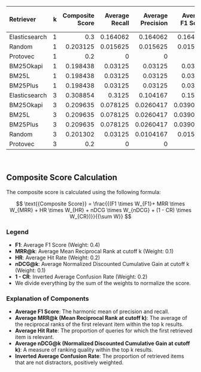 | Retriever     |   k |   Composite Score |   Average Recall |   Average Precision |   Average F1 Score |   Average MRR |   Average Hit Rate |   Average nDCG |   Average Confusion Rate |
|:--------------|----:|------------------:|-----------------:|--------------------:|-------------------:|--------------:|-------------------:|---------------:|-------------------------:|
| Elasticsearch |   1 |          0.3      |         0.164062 |           0.164062  |          0.164062  |     0.164062  |          0.164062  |      0.164062  |                0.15625   |
| Random        |   1 |          0.203125 |         0.015625 |           0.015625  |          0.015625  |     0.015625  |          0.015625  |      0.015625  |                0.046875  |
| Protovec      |   1 |          0.2      |         0        |           0         |          0         |     0         |          0         |      0         |                0         |
| BM25Okapi     |   1 |          0.198438 |         0.03125  |           0.03125   |          0.03125   |     0.03125   |          0.03125   |      0.03125   |                0.132812  |
| BM25L         |   1 |          0.198438 |         0.03125  |           0.03125   |          0.03125   |     0.03125   |          0.03125   |      0.03125   |                0.132812  |
| BM25Plus      |   1 |          0.198438 |         0.03125  |           0.03125   |          0.03125   |     0.03125   |          0.03125   |      0.03125   |                0.132812  |
| Elasticsearch |   3 |          0.308854 |         0.3125   |           0.104167  |          0.15625   |     0.229167  |          0.164062  |      0.229167  |                0.161458  |
| BM25Okapi     |   3 |          0.209635 |         0.078125 |           0.0260417 |          0.0390625 |     0.0533854 |          0.03125   |      0.0533854 |                0.114583  |
| BM25L         |   3 |          0.209635 |         0.078125 |           0.0260417 |          0.0390625 |     0.0533854 |          0.03125   |      0.0533854 |                0.114583  |
| BM25Plus      |   3 |          0.209635 |         0.078125 |           0.0260417 |          0.0390625 |     0.0533854 |          0.03125   |      0.0533854 |                0.114583  |
| Random        |   3 |          0.201302 |         0.03125  |           0.0104167 |          0.015625  |     0.0195312 |          0.0078125 |      0.0195312 |                0.0520833 |
| Protovec      |   3 |          0.2      |         0        |           0         |          0         |     0         |          0         |      0         |                0         |
<br>

## Composite Score Calculation

The composite score is calculated using the following formula:

$$ \text{{Composite Score}} = \frac{{(F1 \times W_{F1}+ MRR \times W_{MRR} + HR \times W_{HR} + nDCG \times W_{nDCG} + (1 - CR) \times W_{CR})}}{{\sum W}} $$

### Legend

- **F1**: Average F1 Score (Weight: 0.4)
- **MRR@k**: Average Mean Reciprocal Rank at cutoff k (Weight: 0.1)
- **HR**: Average Hit Rate (Weight: 0.2)
- **nDCG@k**: Average Normalized Discounted Cumulative Gain at cutoff k
  (Weight: 0.1)
- **1 - CR**: Inverted Average Confusion Rate (Weight: 0.2)
- We divide everything by the sum of the weights to normalize the score.

### Explanation of Components

- **Average F1 Score**:
  The harmonic mean of precision and recall.
- **Average MRR@k (Mean Reciprocal Rank at cutoff k)**:
  The average of the reciprocal ranks of the first relevant item within
  the top k results.
- **Average Hit Rate**:
  The proportion of queries for which the first retrieved
  item is relevant.
- **Average nDCG@k (Normalized Discounted Cumulative Gain at cutoff k)**:
  A measure of ranking quality within the top k results.
- **Inverted Average Confusion Rate**:
  The proportion of retrieved items that are not distractors,
  positively weighted.
